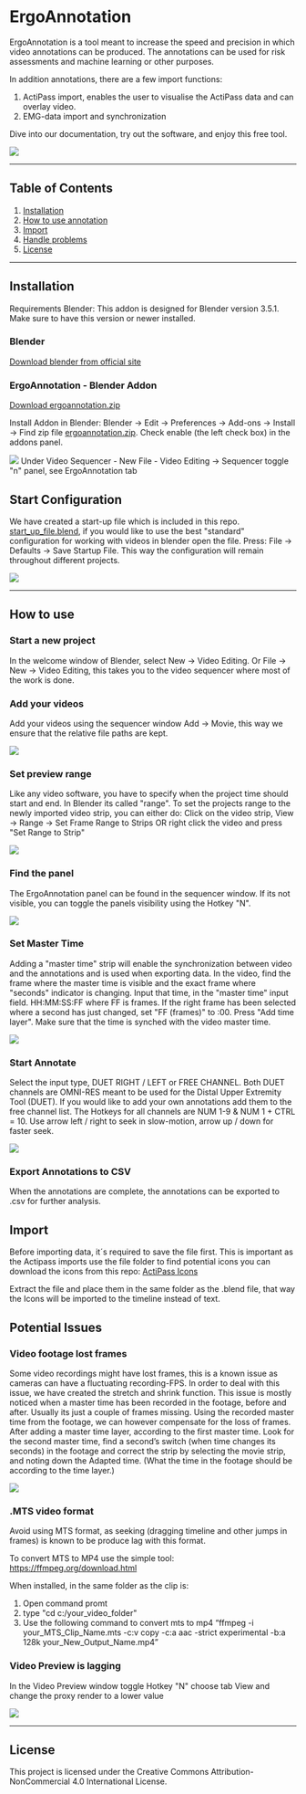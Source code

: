 # ErgoAnnotation
ErgoAnnotation is a tool meant to increase the speed and precision in which video annotations can be produced. The annotations can be used for risk assessments and machine learning or other purposes.  

In addition annotations, there are a few import functions:
1. ActiPass import, enables the user to visualise the ActiPass data and can overlay video. 
2. EMG-data import and synchronization 


Dive into our documentation, try out the software, and enjoy this free tool.

![](https://github.com/Rockfella/rockfella_public/blob/main/annotate_example.gif)

---

## Table of Contents

1. [Installation](#Installation)
2. [How to use annotation](#How-to-use)
3. [Import](#Import)
4. [Handle problems](#Handle-problems)
5. [License](#License)


---

## Installation

Requirements
Blender: This addon is designed for Blender version 3.5.1. Make sure to have this version or newer installed.



### Blender


[Download blender from official site](https://www.blender.org/download/)



### ErgoAnnotation - Blender Addon

[Download ergoannotation.zip](https://github.com/Rockfella/ErgoAnnotation/blob/master/latest/ergoannotation.zip)

Install Addon in Blender: 
Blender -> Edit -> Preferences -> Add-ons -> Install -> Find zip file [ergoannotation.zip](https://github.com/Rockfella/ErgoAnnotation/blob/master/latest/ergoannotation.zip). Check enable (the left check box) in the addons panel.

![](https://github.com/Rockfella/rockfella_public/blob/main/install_addon.png)
Under Video Sequencer - New File - Video Editing -> Sequencer toggle "n" panel, see ErgoAnnotation tab
## Start Configuration
We have created a start-up file which is included in this repo. [start_up_file.blend](https://github.com/Rockfella/ErgoAnnotation/blob/master/start_up_file.blend), if you would like to use 
the best "standard" configuration for working with videos in blender open the file. Press: File -> Defaults -> 
Save Startup File. This way the configuration will remain throughout different projects.

![](https://github.com/Rockfella/rockfella_public/blob/main/start_up_file.png)

---

## How to use

### Start a new project
In the welcome window of Blender, select New -> Video Editing. Or File -> New -> Video Editing, this takes you to the video sequencer where most of the work is done.



### Add your videos
Add your videos using the sequencer window Add -> Movie, this way we ensure that the relative file paths are kept. 

![](https://github.com/Rockfella/rockfella_public/blob/main/add_movie.gif)

### Set preview range
Like any video software, you have to specify when the project time should start and end. In Blender its called "range". To set the projects range to the newly imported video strip, you can either do: Click on the video strip, View -> Range -> Set Frame Range to Strips OR right click the video and press "Set Range to Strip"


![](https://github.com/Rockfella/rockfella_public/blob/main/set_range.gif)

### Find the panel
The ErgoAnnotation panel can be found in the sequencer window. If its not visible, you can toggle the panels visibility using the Hotkey "N". 

![](https://github.com/Rockfella/rockfella_public/blob/main/toggle_panel.gif)

### Set Master Time

Adding a "master time" strip will enable the synchronization between video and the annotations and is used when exporting data. In the video, find the frame where the master time is visible and the exact frame where "seconds" indicator is changing. Input that time, in the "master time" input field. HH:MM:SS:FF where FF is frames. If the right frame has been selected where a second has just changed, set "FF (frames)" to :00. Press "Add time layer". Make sure that the time is synched with the video master time. 

![](https://github.com/Rockfella/rockfella_public/blob/main/master_time_colors.gif)

### Start Annotate
Select the input type, DUET RIGHT / LEFT or FREE CHANNEL. Both DUET channels are OMNI-RES meant to be used for the Distal Upper Extremity Tool (DUET). If you would like to add your own annotations add them to the free channel list. The Hotkeys for all channels are NUM 1-9 & NUM 1 + CTRL = 10. Use arrow left / right to seek in slow-motion, arrow up / down for faster seek.

![](https://github.com/Rockfella/rockfella_public/blob/main/annotate_example.gif)


### Export Annotations to CSV
When the annotations are complete, the annotations can be exported to .csv for further analysis. 

## Import
Before importing data, it´s required to save the file first. This is important as the Actipass imports use the file folder to find potential icons you can download the icons from this repo: [ActiPass Icons](https://github.com/Rockfella/ErgoAnnotation/blob/master/ActiPassIcons.zip)

Extract the file and place them in the same folder as the .blend file, that way the Icons will be imported to the timeline instead of text. 

## Potential Issues
### Video footage lost frames
Some video recordings might have lost frames, this is a known issue as cameras can have a fluctuating recording-FPS. 
In order to deal with this issue, we have created the stretch and shrink function. This issue is mostly noticed when a master time has been recorded in the footage, before and after. Usually its just a couple of frames missing. Using the recorded master time from the footage, we can however compensate for the loss of frames. After adding a master time layer, according to the first master time. Look for the second master time, find a second’s switch (when time changes its seconds) in the footage and correct the strip by selecting the movie strip, and noting down the Adapted time. (What the time in the footage should be according to the time layer.)  


![](https://github.com/Rockfella/rockfella_public/blob/main/stretch_shrink.gif)


### .MTS video format
Avoid using MTS format, as seeking (dragging timeline and other jumps in frames) is known to be produce lag with this format.

To convert MTS to MP4 use the simple tool:
https://ffmpeg.org/download.html

When installed, in the same folder as the clip is:
1. Open command promt
2. type "cd c:/your_video_folder"
3. Use the following command to convert mts to mp4 “ffmpeg -i your_MTS_Clip_Name.mts -c:v copy -c:a aac -strict experimental -b:a 128k your_New_Output_Name.mp4”

### Video Preview is lagging
In the Video Preview window toggle Hotkey "N" choose tab View and change the proxy render to a lower value

![](https://github.com/Rockfella/rockfella_public/blob/main/view_proxy.png)

---


## License

This project is licensed under the Creative Commons Attribution-NonCommercial 4.0 International License.